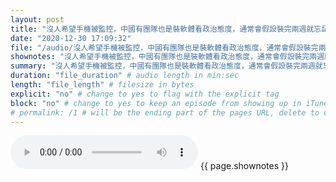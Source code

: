 ```yaml
---
layout: post
title: "沒人希望手機被監控，中國有團隊也是裝軟體看政治態度，通常會假設裝完兩週就忘記，他還是會去看色情網站，不會造假。" # quotes allow forbidden characters like the colon
date: "2020-12-30 17:09:32"
file: "/audio/沒人希望手機被監控，中國有團隊也是裝軟體看政治態度，通常會假設裝完兩週就忘記，他還是會去看色情網站，不會造假。.mp3"
shownotes: "沒人希望手機被監控，中國有團隊也是裝軟體看政治態度，通常會假設裝完兩週就忘記，他還是會去看色情網站，不會造假。"
summary: "沒人希望手機被監控，中國有團隊也是裝軟體看政治態度，通常會假設裝完兩週就忘記，他還是會去看色情網站，不會造假。"
duration: "file_duration" # audio length in min:sec
length: "file_length" # filesize in bytes
explicit: "no" # change to yes to flag with the explicit tag
block: "no" # change to yes to keep an episode from showing up in iTunes
# permalink: /1 # will be the ending part of the pages URL, delete to default to the title
---
```


<audio controls>
<source src="{{site.url}}{{site.baseurl}}{{ page.file }}" type="audio/x-mp3">
Your browser does not support the audio element.
</audio>
{{ page.shownotes }}
